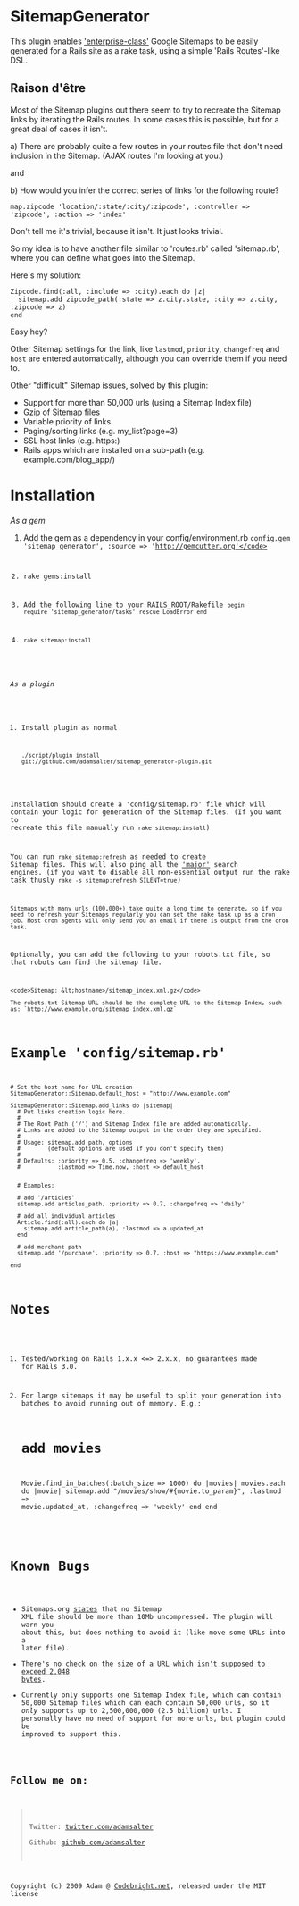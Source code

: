 SitemapGenerator
================

This plugin enables ['enterprise-class'][enterprise_class] Google Sitemaps to be easily generated for a Rails site as a rake task, using a simple 'Rails Routes'-like DSL.

Raison d'être
-------

Most of the Sitemap plugins out there seem to try to recreate the Sitemap links by iterating the Rails routes. In some cases this is possible, but for a great deal of cases it isn't. 

a) There are probably quite a few routes in your routes file that don't need inclusion in the Sitemap. (AJAX routes I'm looking at you.)

and

b) How would you infer the correct series of links for the following route?

    map.zipcode 'location/:state/:city/:zipcode', :controller => 'zipcode', :action => 'index'
    
Don't tell me it's trivial, because it isn't. It just looks trivial.

So my idea is to have another file similar to 'routes.rb' called 'sitemap.rb', where you can define what goes into the Sitemap.

Here's my solution:

    Zipcode.find(:all, :include => :city).each do |z|
      sitemap.add zipcode_path(:state => z.city.state, :city => z.city, :zipcode => z)
    end

Easy hey?

Other Sitemap settings for the link, like `lastmod`, `priority`, `changefreq` and `host` are entered automatically, although you can override them if you need to.

Other "difficult" Sitemap issues, solved by this plugin:

- Support for more than 50,000 urls (using a Sitemap Index file)
- Gzip of Sitemap files
- Variable priority of links
- Paging/sorting links (e.g. my_list?page=3)
- SSL host links (e.g. https:)
- Rails apps which are installed on a sub-path (e.g. example.com/blog_app/)

Installation
=======

*As a gem*

1. Add the gem as a dependency in your config/environment.rb
    <code>config.gem 'sitemap_generator', :source => 'http://gemcutter.org'</code>

2. rake gems:install

3. Add the following line to your RAILS_ROOT/Rakefile 
    <code>begin require 'sitemap_generator/tasks' rescue LoadError end</code>

4. `rake sitemap:install`

*As a plugin*

1. Install plugin as normal

    <code>./script/plugin install git://github.com/adamsalter/sitemap_generator-plugin.git</code>


Installation should create a 'config/sitemap.rb' file which will contain your logic for generation of the Sitemap files. (If you want to recreate this file manually run `rake sitemap:install`)

You can run `rake sitemap:refresh` as needed to create Sitemap files. This will also ping all the ['major'][sitemap_engines] search engines. (if you want to disable all non-essential output run the rake task thusly `rake -s sitemap:refresh SILENT=true`)

    Sitemaps with many urls (100,000+) take quite a long time to generate, so if you need to refresh your Sitemaps regularly you can set the rake task up as a cron job. Most cron agents will only send you an email if there is output from the cron task.

Optionally, you can add the following to your robots.txt file, so that robots can find the sitemap file.

    <code>Sitemap: &lt;hostname>/sitemap_index.xml.gz</code>
    
    The robots.txt Sitemap URL should be the complete URL to the Sitemap Index, such as: `http://www.example.org/sitemap_index.xml.gz`


Example 'config/sitemap.rb'
==========

    # Set the host name for URL creation
    SitemapGenerator::Sitemap.default_host = "http://www.example.com"

    SitemapGenerator::Sitemap.add_links do |sitemap|
      # Put links creation logic here.
      #
      # The Root Path ('/') and Sitemap Index file are added automatically.
      # Links are added to the Sitemap output in the order they are specified.
      #
      # Usage: sitemap.add path, options
      #        (default options are used if you don't specify them)
      #
      # Defaults: :priority => 0.5, :changefreq => 'weekly', 
      #           :lastmod => Time.now, :host => default_host

  
      # Examples:
  
      # add '/articles'
      sitemap.add articles_path, :priority => 0.7, :changefreq => 'daily'

      # add all individual articles
      Article.find(:all).each do |a|
        sitemap.add article_path(a), :lastmod => a.updated_at
      end

      # add merchant path
      sitemap.add '/purchase', :priority => 0.7, :host => "https://www.example.com"
  
    end

Notes
=======

1) Tested/working on Rails 1.x.x <=> 2.x.x, no guarantees made for Rails 3.0.

2) For large sitemaps it may be useful to split your generation into batches to avoid running out of memory. E.g.:

    # add movies
    Movie.find_in_batches(:batch_size => 1000) do |movies|
      movies.each do |movie|
        sitemap.add "/movies/show/#{movie.to_param}", :lastmod => movie.updated_at, :changefreq => 'weekly'
      end
    end


Known Bugs
========

- Sitemaps.org [states][sitemaps_org] that no Sitemap XML file should be more than 10Mb uncompressed. The plugin will warn you about this, but does nothing to avoid it (like move some URLs into a later file).
- There's no check on the size of a URL which [isn't supposed to exceed 2,048 bytes][sitemaps_xml].
- Currently only supports one Sitemap Index file, which can contain 50,000 Sitemap files which can each contain 50,000 urls, so it _only_ supports up to 2,500,000,000 (2.5 billion) urls. I personally have no need of support for more urls, but plugin could be improved to support this.

Follow me on:
---------

>  Twitter: [twitter.com/adamsalter](http://twitter.com/adamsalter)  
>  Github: [github.com/adamsalter](http://github.com/adamsalter)

Copyright (c) 2009 Adam @ [Codebright.net][cb], released under the MIT license

[enterprise_class]:https://twitter.com/dhh/status/1631034662 "I use enterprise in the same sense the Phusion guys do - i.e. Enterprise Ruby. Please don't look down on my use of the word 'enterprise' to represent being a cut above. It doesn't mean you ever have to work for a company the size of IBM. Or constantly fight inertia, writing crappy software, adhering to change management practices and spending hours in meetings... Not that there's anything wrong with that - Wait, what?"
[sitemap_engines]:http://en.wikipedia.org/wiki/Sitemap_index "http://en.wikipedia.org/wiki/Sitemap_index"
[sitemaps_org]:http://www.sitemaps.org/protocol.php "http://www.sitemaps.org/protocol.php"
[sitemaps_xml]:http://www.sitemaps.org/protocol.php#xmlTagDefinitions "XML Tag Definitions"
[sitemap_generator_usage]:http://wiki.github.com/adamsalter/sitemap_generator-plugin/sitemapgenerator-usage "http://wiki.github.com/adamsalter/sitemap_generator-plugin/sitemapgenerator-usage"
[boost_juice]:http://www.boostjuice.com.au/ "Mmmm, sweet, sweet Boost Juice."
[cb]:http://codebright.net "http://codebright.net"
